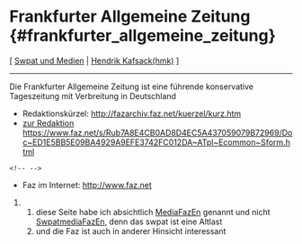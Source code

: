 # Frankfurter Allgemeine Zeitung {#frankfurter_allgemeine_zeitung}

\[ [ Swpat und Medien](SwpatmediaEn "wikilink") \| [ Hendrik
Kafsack(hmk)](HendrikKafsackDe "wikilink") \]

------------------------------------------------------------------------

Die Frankfurter Allgemeine Zeitung ist eine führende konservative
Tageszeitung mit Verbreitung in Deutschland

-   Redaktionskürzel: <http://fazarchiv.faz.net/kuerzel/kurz.htm>
-   [zur Redaktion
    <https://www.faz.net/s/Rub7A8E4CB0AD8D4EC5A437059079B72969/Doc~ED1E5BB5E09BA4929A9EFE3742FC012DA~ATpl~Ecommon~Sform.html>](Kontaktformular "wikilink")

```{=html}
<!-- -->
```
-   Faz im Internet: <http://www.faz.net>

1.  1.  diese Seite habe ich absichtlich
        [MediaFazEn](MediaFazEn "wikilink") genannt und nicht
        [SwpatmediaFazEn](SwpatmediaFazEn "wikilink"), denn das swpat
        ist eine Altlast
    2.  und die Faz ist auch in anderer Hinsicht interessant
